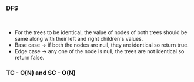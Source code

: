 ### DFS
​
- For the trees to be identical, the value of nodes of both trees should be same along with their left and right children's values.
- Base case -> if both the nodes are null, they are identical so return true.
- Edge case -> any one of the node is null, the trees are not identical so return false.
​
### TC - O(N) and SC - O(N)
​